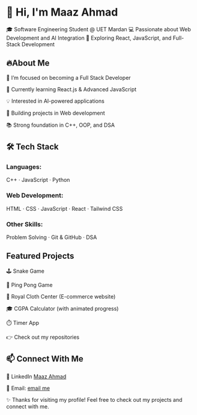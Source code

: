 # 👋 Hi, **I'm Maaz Ahmad**

🎓 Software Engineering Student @ UET Mardan
💻 Passionate about Web Development and AI Integration
🚀 Exploring React, JavaScript, and Full-Stack Development

## 🔥**About Me**

🎯 I’m focused on becoming a Full Stack Developer

🌱 Currently learning React.js & Advanced JavaScript

💡 Interested in AI-powered applications

💼 Building projects in Web development

📚 Strong foundation in C++, OOP, and DSA

## 🛠️ **Tech Stack**

### **Languages:**
C++ · JavaScript · Python

### **Web Development:**
HTML · CSS · JavaScript · React · Tailwind CSS

### **Other Skills:**
Problem Solving · Git & GitHub · DSA

## **Featured Projects**

🕹️ Snake Game

🏓 Ping Pong Game

👔 Royal Cloth Center (E-commerce website)

🎓 CGPA Calculator (with animated progress)

⏱️ Timer App

👉 Check out my repositories

## **📫 Connect With Me**

💼 LinkedIn [Maaz Ahmad](https://www.linkedin.com/in/maaz-ahmad-878383321)

📧 Email:  [email me](bakhthafiz1@gmail.com)


✨ Thanks for visiting my profile! Feel free to check out my projects and connect with me.
